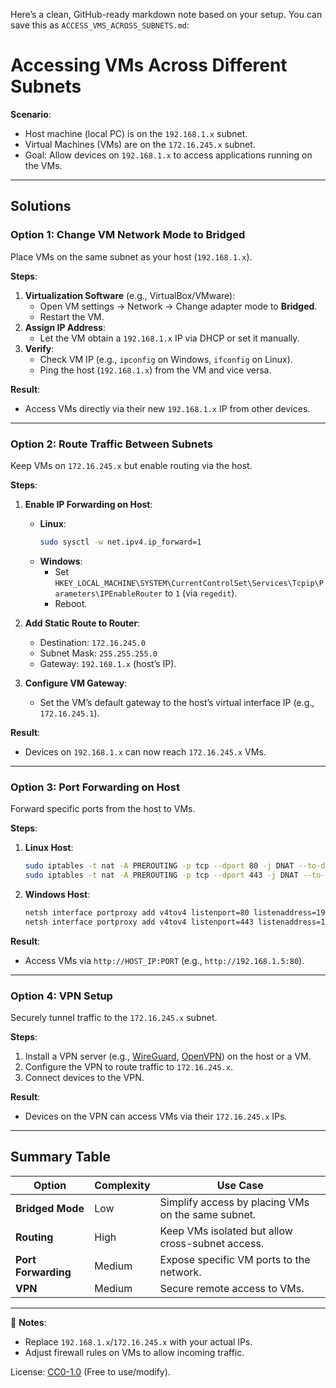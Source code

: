 Here’s a clean, GitHub-ready markdown note based on your setup. You can save this as `ACCESS_VMS_ACROSS_SUBNETS.md`:


# Accessing VMs Across Different Subnets

**Scenario**:  
- Host machine (local PC) is on the `192.168.1.x` subnet.  
- Virtual Machines (VMs) are on the `172.16.245.x` subnet.  
- Goal: Allow devices on `192.168.1.x` to access applications running on the VMs.

---

## Solutions

### Option 1: Change VM Network Mode to Bridged
Place VMs on the same subnet as your host (`192.168.1.x`).  

**Steps**:  
1. **Virtualization Software** (e.g., VirtualBox/VMware):  
   - Open VM settings → Network → Change adapter mode to **Bridged**.  
   - Restart the VM.  
2. **Assign IP Address**:  
   - Let the VM obtain a `192.168.1.x` IP via DHCP or set it manually.  
3. **Verify**:  
   - Check VM IP (e.g., `ipconfig` on Windows, `ifconfig` on Linux).  
   - Ping the host (`192.168.1.x`) from the VM and vice versa.  

**Result**:  
- Access VMs directly via their new `192.168.1.x` IP from other devices.

---

### Option 2: Route Traffic Between Subnets
Keep VMs on `172.16.245.x` but enable routing via the host.  

**Steps**:  
1. **Enable IP Forwarding on Host**:  
   - **Linux**:  
     ```bash
     sudo sysctl -w net.ipv4.ip_forward=1
     ```  
   - **Windows**:  
     - Set `HKEY_LOCAL_MACHINE\SYSTEM\CurrentControlSet\Services\Tcpip\Parameters\IPEnableRouter` to `1` (via `regedit`).  
     - Reboot.  

2. **Add Static Route to Router**:  
   - Destination: `172.16.245.0`  
   - Subnet Mask: `255.255.255.0`  
   - Gateway: `192.168.1.x` (host’s IP).  

3. **Configure VM Gateway**:  
   - Set the VM’s default gateway to the host’s virtual interface IP (e.g., `172.16.245.1`).  

**Result**:  
- Devices on `192.168.1.x` can now reach `172.16.245.x` VMs.

---

### Option 3: Port Forwarding on Host
Forward specific ports from the host to VMs.  

**Steps**:  
1. **Linux Host**:  
   ```bash
   sudo iptables -t nat -A PREROUTING -p tcp --dport 80 -j DNAT --to-destination 172.16.245.3:80
   sudo iptables -t nat -A PREROUTING -p tcp --dport 443 -j DNAT --to-destination 172.16.245.3:443
   ```  
2. **Windows Host**:  
   ```cmd
   netsh interface portproxy add v4tov4 listenport=80 listenaddress=192.168.1.x connectport=80 connectaddress=172.16.245.3
   netsh interface portproxy add v4tov4 listenport=443 listenaddress=192.168.1.x connectport=443 connectaddress=172.16.245.3
   ```  

**Result**:  
- Access VMs via `http://HOST_IP:PORT` (e.g., `http://192.168.1.5:80`).

---

### Option 4: VPN Setup
Securely tunnel traffic to the `172.16.245.x` subnet.  

**Steps**:  
1. Install a VPN server (e.g., [WireGuard](https://www.wireguard.com/), [OpenVPN](https://openvpn.net/)) on the host or a VM.  
2. Configure the VPN to route traffic to `172.16.245.x`.  
3. Connect devices to the VPN.  

**Result**:  
- Devices on the VPN can access VMs via their `172.16.245.x` IPs.

---

## Summary Table
| Option              | Complexity | Use Case                                  |
|---------------------|------------|------------------------------------------|
| **Bridged Mode**    | Low        | Simplify access by placing VMs on the same subnet. |
| **Routing**         | High       | Keep VMs isolated but allow cross-subnet access. |
| **Port Forwarding** | Medium     | Expose specific VM ports to the network. |
| **VPN**             | Medium     | Secure remote access to VMs.             |

---

📝 **Notes**:  
- Replace `192.168.1.x`/`172.16.245.x` with your actual IPs.  
- Adjust firewall rules on VMs to allow incoming traffic.  

License: [CC0-1.0](https://creativecommons.org/publicdomain/zero/1.0/) (Free to use/modify).
```
